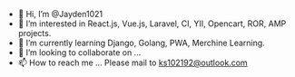 - 👋 Hi, I’m @Jayden1021
- 👀 I’m interested in React.js, Vue.js, Laravel, CI, YII, Opencart, ROR, AMP projects.
- 🌱 I’m currently learning Django, Golang, PWA, Merchine Learning.
- 💞️ I’m looking to collaborate on ...
- 📫 How to reach me ...
      Please mail to ks102192@outlook.com
<!---
Jayden1021/Jayden1021 is a ✨ special ✨ repository because its `README.md` (this file) appears on your GitHub profile.
You can click the Preview link to take a look at your changes.
--->
